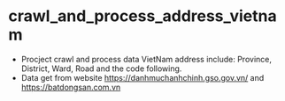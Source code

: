 # crawl_and_process_address_vietnam
- Procject crawl and process data VietNam address include: Province, District, Ward, Road and the code following.
- Data get from website https://danhmuchanhchinh.gso.gov.vn/ and https://batdongsan.com.vn
